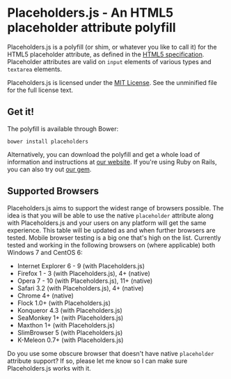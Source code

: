 # Placeholders.js - An HTML5 placeholder attribute polyfill

Placeholders.js is a polyfill (or shim, or whatever you like to call it) for
the HTML5 placeholder attribute, as defined in the [HTML5 specification][spec].
Placeholder attributes are valid on `input` elements of various types and
`textarea` elements.

Placeholders.js is licensed under the [MIT License][license]. See the
unminified file for the full license text.

## Get it!

The polyfill is available through Bower:

    bower install placeholders

Alternatively, you can download the polyfill and get a whole load of information
and instructions at [our website][site]. If you're using Ruby on Rails, you can
also try out [our gem][gem].

## Supported Browsers

Placeholders.js aims to support the widest range of browsers possible. The idea
is that you will be able to use the native `placeholder` attribute along with
Placeholders.js and your users on any platform will get the same experience.
This table will be updated as and when further browsers are tested. Mobile
browser testing is a big one that's high on the list. Currently tested and
working in the following browsers on (where applicable) both Windows 7 and
CentOS 6:

 - Internet Explorer 6 - 9 (with Placeholders.js)
 - Firefox 1 - 3 (with Placeholders.js), 4+ (native)
 - Opera 7 - 10 (with Placeholders.js), 11+ (native)
 - Safari 3.2 (with Placeholders.js), 4+ (native)
 - Chrome 4+ (native)
 - Flock 1.0+ (with Placeholders.js)
 - Konqueror 4.3 (with Placeholders.js)
 - SeaMonkey 1+ (with Placeholders.js)
 - Maxthon 1+ (with Placeholders.js)
 - SlimBrowser 5 (with Placeholders.js)
 - K-Meleon 0.7+ (with Placeholders.js)

Do you use some obscure browser that doesn't have native `placeholder` attribute
support? If so, please let me know so I can make sure Placeholders.js works with
it.

[spec]: http://dev.w3.org/html5/spec/Overview.html#attr-input-placeholder
[license]: http://en.wikipedia.org/wiki/MIT_License
[site]: http://jamesallardice.github.com/Placeholders.js/
[gem]: https://github.com/ets-berkeley-edu/placeholder-gem
